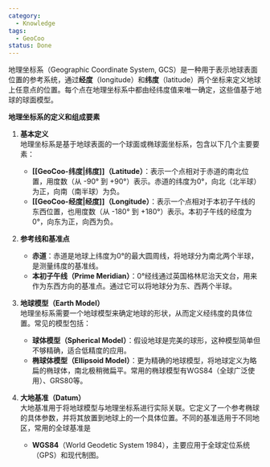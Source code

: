 ```yaml
---
category:
  - Knowledge
tags:
  - GeoCoo
status: Done
---
```

地理坐标系（Geographic Coordinate System, GCS）是一种用于表示地球表面位置的参考系统，通过**经度**（longitude）和**纬度**（latitude）两个坐标来定义地球上任意点的位置。每个点在地理坐标系中都由经纬度值来唯一确定，这些值基于地球的球面模型。

**地理坐标系的定义和组成要素**

1. **基本定义**<br>
   地理坐标系是基于地球表面的一个球面或椭球面坐标系，包含以下几个主要要素：
    - **[[GeoCoo-纬度|纬度]]（Latitude）**：表示一个点相对于赤道的南北位置，用度数（从 -90° 到 +90°）表示。赤道的纬度为0°，向北（北半球）为正，向南（南半球）为负。
    - **[[GeoCoo-经度|经度]]（Longitude）**：表示一个点相对于本初子午线的东西位置，也用度数（从 -180° 到 +180°）表示。本初子午线的经度为0°，向东为正，向西为负。

2. **参考线和基准点**<br>
    - **赤道**：赤道是地球上纬度为0°的最大圆周线，将地球分为南北两个半球，是测量纬度的基准线。
    - **本初子午线（Prime Meridian）**：0°经线通过英国格林尼治天文台，用来作为东西方向的基准点。通过它可以将地球分为东、西两个半球。

3. **地球模型（Earth Model）**<br>
   地理坐标系需要一个地球模型来确定地球的形状，从而定义经纬度的具体位置。常见的模型包括：
    - **球体模型（Spherical Model）**：假设地球是完美的球形，这种模型简单但不够精确，适合低精度的应用。
    - **椭球体模型（Ellipsoid Model）**：更为精确的地球模型，将地球定义为略扁的椭球体，南北极稍微扁平。常用的椭球模型有WGS84（全球广泛使用）、GRS80等。

4. **大地基准（Datum）**<br>
   大地基准用于将地球模型与地理坐标系进行实际关联。它定义了一个参考椭球的具体参数，并将其放置到地球上的一个具体位置。不同的基准适用于不同地区，常用的全球基准是
    - **WGS84**（World Geodetic System 1984），主要应用于全球定位系统（GPS）和现代制图。
